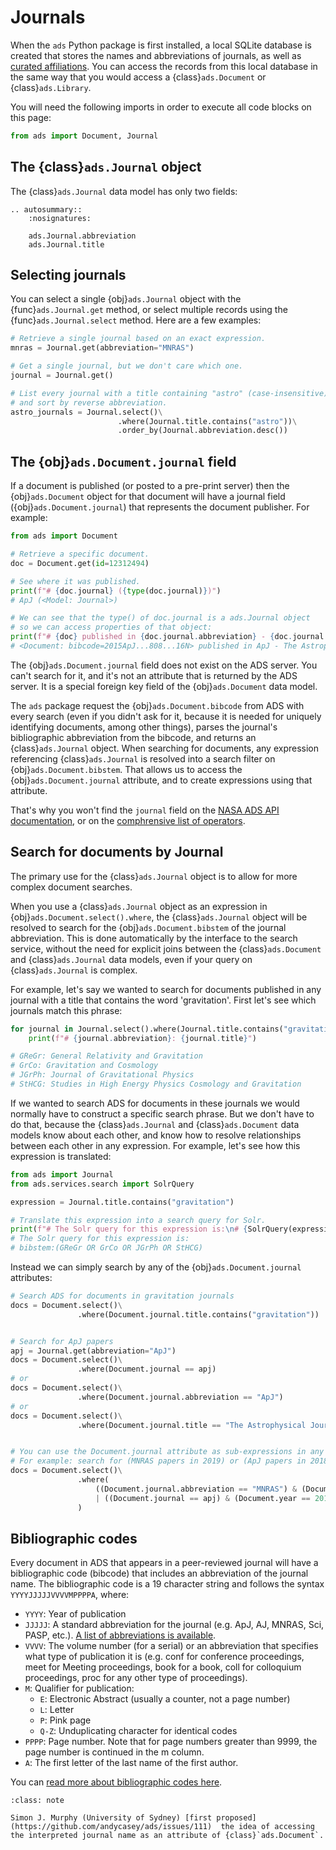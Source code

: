 # Journals

When the `ads` Python package is first installed, a local SQLite database is created that stores the names and abbreviations of journals, as well as [curated affiliations](affiliations). You can access the records from this local database in the same way that you would access a {class}`ads.Document` or {class}`ads.Library`.

You will need the following imports in order to execute all code blocks on this page:
```python
from ads import Document, Journal
```

## The {class}`ads.Journal` object

The {class}`ads.Journal` data model has only two fields:

```{eval-rst}
.. autosummary::
    :nosignatures:
    
    ads.Journal.abbreviation
    ads.Journal.title
```

## Selecting journals

You can select a single {obj}`ads.Journal` object with the {func}`ads.Journal.get` method, or select multiple records using the {func}`ads.Journal.select` method. Here are a few examples:

```python
# Retrieve a single journal based on an exact expression.
mnras = Journal.get(abbreviation="MNRAS")

# Get a single journal, but we don't care which one.
journal = Journal.get()

# List every journal with a title containing "astro" (case-insensitive),
# and sort by reverse abbreviation.
astro_journals = Journal.select()\
                        .where(Journal.title.contains("astro"))\
                        .order_by(Journal.abbreviation.desc())
```

## The {obj}`ads.Document.journal` field

If a document is published (or posted to a pre-print server) then the {obj}`ads.Document` object for that
document will have a journal field ({obj}`ads.Document.journal`) that represents the document publisher.
For example:

```python
from ads import Document

# Retrieve a specific document.
doc = Document.get(id=12312494)

# See where it was published.
print(f"# {doc.journal} ({type(doc.journal)})")
# ApJ (<Model: Journal>)

# We can see that the type() of doc.journal is a ads.Journal object
# so we can access properties of that object:
print(f"# {doc} published in {doc.journal.abbreviation} - {doc.journal.title}")
# <Document: bibcode=2015ApJ...808...16N> published in ApJ - The Astrophysical Journal
```

The {obj}`ads.Document.journal` field does not exist on the ADS server. You can't search for it,
and it's not an attribute that is returned by the ADS server. It is a special foreign key field 
of the {obj}`ads.Document` data model.

The `ads` package request the {obj}`ads.Document.bibcode` from ADS with every search (even if you didn't ask for it, 
because it is needed for uniquely identifying documents, among other things), parses 
the journal's bibliographic abbreviation from the bibcode, and returns an {class}`ads.Journal` object. 
When searching for documents, any expression referencing {class}`ads.Journal` is resolved into a search filter on {obj}`ads.Document.bibstem`. That allows us to access the {obj}`ads.Document.journal` attribute, and to create expressions using that attribute. 

That's why you won't find the `journal` field on the [NASA ADS API documentation](http://adsabs.github.io/help/api/api-docs.html),
or on the [comphrensive list of operators](https://ui.adsabs.harvard.edu/help/search/comprehensive-solr-term-list).

## Search for documents by Journal

The primary use for the {class}`ads.Journal` object is to allow for more complex document searches. 

When you use a {class}`ads.Journal` object as an expression in {obj}`ads.Document.select().where`, the
{class}`ads.Journal` object will be resolved to search for the {obj}`ads.Document.bibstem` of the journal abbreviation.
This is done automatically by the interface to the search service, without the need for explicit joins between the
{class}`ads.Document` and {class}`ads.Journal` data models, even if your query on {class}`ads.Journal` is complex.

For example, let's say we wanted to search for documents published in any journal with a title that 
contains the word 'gravitation'. First let's see which journals match this phrase:

```python
for journal in Journal.select().where(Journal.title.contains("gravitation")):
    print(f"# {journal.abbreviation}: {journal.title}")

# GReGr: General Relativity and Gravitation
# GrCo: Gravitation and Cosmology
# JGrPh: Journal of Gravitational Physics
# StHCG: Studies in High Energy Physics Cosmology and Gravitation
```

If we wanted to search ADS for documents in these journals we would normally have to construct a
specific search phrase. But we don't have to do that, because the {class}`ads.Journal` and {class}`ads.Document` data
models know about each other, and know how to resolve relationships between each other in any
expression. For example, let's see how this expression is translated:

```python
from ads import Journal
from ads.services.search import SolrQuery

expression = Journal.title.contains("gravitation")

# Translate this expression into a search query for Solr.
print(f"# The Solr query for this expression is:\n# {SolrQuery(expression)}")
# The Solr query for this expression is:
# bibstem:(GReGr OR GrCo OR JGrPh OR StHCG)
```

Instead we can simply search by any of the {obj}`ads.Document.journal` attributes:

```python
# Search ADS for documents in gravitation journals
docs = Document.select()\
               .where(Document.journal.title.contains("gravitation"))


# Search for ApJ papers
apj = Journal.get(abbreviation="ApJ")
docs = Document.select()\
               .where(Document.journal == apj)
# or
docs = Document.select()\
               .where(Document.journal.abbreviation == "ApJ")
# or
docs = Document.select()\
               .where(Document.journal.title == "The Astrophysical Journal")


# You can use the Document.journal attribute as sub-expressions in any complex query.
# For example: search for (MNRAS papers in 2019) or (ApJ papers in 2018)
docs = Document.select()\
               .where(
                   ((Document.journal.abbreviation == "MNRAS") & (Document.year == 2019))
                   | ((Document.journal == apj) & (Document.year == 2018))
               )
```

## Bibliographic codes

Every document in ADS that appears in a peer-reviewed journal will have a bibliographic code (bibcode) that includes an abbreviation of the journal name. The bibliographic code is a 19 character string and follows the syntax `YYYYJJJJJVVVVMPPPPA`, where:

- `YYYY`: Year of publication
- `JJJJJ`: A standard abbreviation for the journal (e.g. ApJ, AJ, MNRAS, Sci, PASP, etc.). [A list of abbreviations is available](https://adsabs.harvard.edu/abs_doc/journals1.html#).
- `VVVV`: The volume number (for a serial) or an abbreviation that specifies what type of publication it is (e.g. conf for conference proceedings, meet for Meeting proceedings, book for a book, coll for colloquium proceedings, proc for any other type of proceedings).
- `M`: Qualifier for publication:
    - `E`: Electronic Abstract (usually a counter, not a page number)
    - `L`: Letter
    - `P`: Pink page
    - `Q-Z`: Unduplicating character for identical codes
- `PPPP`: Page number. Note that for page numbers greater than 9999, the page number is continued in the m column.
- `A`: The first letter of the last name of the first author.

You can [read more about bibliographic codes here](https://ui.adsabs.harvard.edu/help/actions/bibcode). 

```{admonition} Contributions
:class: note

Simon J. Murphy (University of Sydney) [first proposed](https://github.com/andycasey/ads/issues/111)  the idea of accessing the interpreted journal name as an attribute of {class}`ads.Document`.
```